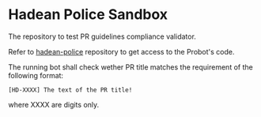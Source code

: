# Hadean Police Sandbox

The repository to test PR guidelines compliance validator.

Refer to [hadean-police](https://github.com/michalfita/hadean-police) repository to get access to the Probot's code.

The running bot shall check wether PR title matches the requirement of the following format:
```
[HD-XXXX] The text of the PR title!
```
where XXXX are digits only.

